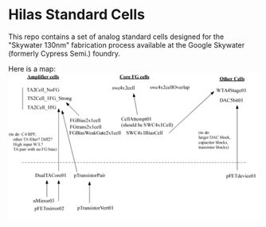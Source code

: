 # Hilas Standard Cells
This repo contains a set of analog standard cells designed for the 
"Skywater 130nm" fabrication process available at the Google Skywater 
(formerly Cypress Semi.) foundry.

Here is a map:
![map](StandardCellMap_Dec9_2020.png)


